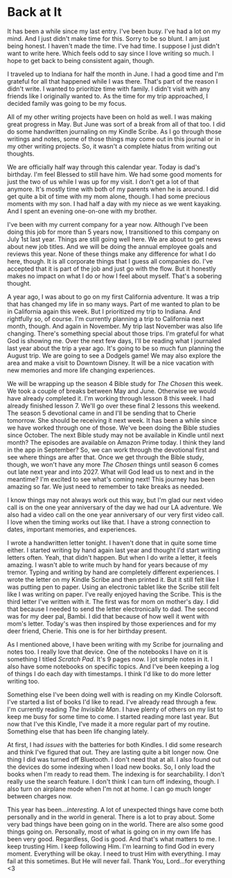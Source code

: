 # Back at It

It has been a while since my last entry. I've been busy. I've had a lot on my mind. And I just didn't make time for this. Sorry to be so blunt. I am just being honest. I haven't made the time. I've had time. I suppose I just didn't want to write here. Which feels odd to say since I love writing so much. I hope to get back to being consistent again, though.

I traveled up to Indiana for half the month in June. I had a good time and I'm grateful for all that happened while I was there. That's part of the reason I didn't write. I wanted to prioritize time with family. I didn't visit with any friends like I originally wanted to. As the time for my trip approached, I decided family was going to be my focus.

All of my other writing projects have been on hold as well. I was making great progress in May. But June was sort of a break from all of that too. I did do some handwritten journaling on my Kindle Scribe. As I go through those writings and notes, some of those things may come out in this journal or in my other writing projects. So, it wasn't a complete hiatus from writing out thoughts.

We are officially half way through this calendar year. Today is dad's birthday. I'm feel Blessed to still have him. We had some good moments for just the two of us while I was up for my visit. I don't get a lot of that anymore. It's mostly time with both of my parents when he is around. I did get quite a bit of time with my mom alone, though. I had some precious moments with my son. I had half a day with my niece as we went kayaking. And I spent an evening one-on-one with my brother.

I've been with my current company for a year now. Although I've been doing this job for more than 5 years now, I transitioned to this company on July 1st last year. Things are still going well here. We are about to get news about new job titles. And we will be doing the annual employee goals and reviews this year. None of these things make any difference for what I do here, though. It is all corporate things that I guess all companies do. I've accepted that it is part of the job and just go with the flow. But it honestly makes no impact on what I do or how I feel about myself. That's a sobering thought.

A year ago, I was about to go on my first California adventure. It was a trip that has changed my life in so many ways. Part of me wanted to plan to be in California again this week. But I prioritized my trip to Indiana. And rightfully so, of course. I'm currently planning a trip to California next month, though. And again in November. My trip last November was also life changing. There's something special about those trips. I'm grateful for what God is showing me. Over the next few days, I'll be reading what I journaled last year about the trip a year ago. It's going to be so much fun planning the August trip. We are going to see a Dodgels game! We may also explore the area and make a visit to Downtown Disney. It will be a nice vacation with new memories and more life changing experiences.

We will be wrapping up the season 4 Bible study for *The Chosen* this week. We took a couple of breaks between May and June. Otherwise we would have already completed it. I'm working through lesson 8 this week. I had already finished lesson 7. We'll go over these final 2 lessons this weekend. The season 5 devotional came in and I'll be sending that to Cherie tomorrow. She should be receiving it next week. It has been a while since we have worked through one of those. We've been doing the Bible studies since October. The next Bible study may not be available in Kindle until next month? The episodes are available on Amazon Prime today. I think they land in the app in September? So, we can work through the devotional first and see where things are after that. Once we get through the Bible study, though, we won't have any more *The Chosen* things until season 6 comes out late next year and into 2027. What will God lead us to next and in the meantime? I'm excited to see what's coming next! This journey has been amazing so far. We just need to remember to take breaks as needed.

I know things may not always work out this way, but I'm glad our next video call is on the one year anniversary of the day we had our LA adventure. We also had a video call on the one year anniversary of our very first video call. I love when the timing works out like that. I have a strong connection to dates, important memories, and experiences.

I wrote a handwritten letter tonight. I haven't done that in quite some time either. I started writing by hand again last year and thought I'd start writing letters often. Yeah, that didn't happen. But when I do write a letter, it feels amazing. I wasn't able to write much by hand for years because of my tremor. Typing and writing by hand are completely different experiences. I wrote the letter on my Kindle Scribe and then printed it. But it still felt like I was putting pen to paper. Using an electronic tablet like the Scribe still felt like I was writing on paper. I've really enjoyed having the Scribe. This is the third letter I've written with it. The first was for mom on mother's day. I did that because I needed to send the letter electronically to dad. The second was for my deer pal, Bambi. I did that because of how well it went with mom's letter. Today's was then inspired by those experiences and for my deer friend, Cherie. This one is for her birthday present.

As I mentioned above, I have been writing with my Scribe for journaling and notes too. I really love that device. One of the notebooks I have on it is something I titled *Scratch Pad*. It's 9 pages now. I jot simple notes in it. I also have some notebooks on specific topics. And I've been keeping a log of things I do each day with timestamps. I think I'd like to do more letter writing too.

Something else I've been doing well with is reading on my Kindle Colorsoft. I've started a list of books I'd like to read. I've already read through a few. I'm currently reading *The Invisible Man*. I have plenty of others on my list to keep me busy for some time to come. I started reading more last year. But now that I've this Kindle, I've made it a more regular part of my routine. Something else that has been life changing lately.

At first, I had *issues* with the batteries for both Kindles. I did some research and think I've figured that out. They are lasting quite a bit longer now. One thing I did was turned off Bluetooth. I don't need that at all. I also found out the devices do some indexing when I load new books. So, I only load the books when I'm ready to read them. The indexing is for searchability. I don't really use the search feature. I don't think I can turn off indexing, though. I also turn on airplane mode when I'm not at home. I can go much longer between charges now.

This year has been...*interesting*. A lot of unexpected things have come both personally and in the world in general. There is a lot to pray about. Some very bad things have been going on in the world. There are also some good things going on. Personally, most of what is going on in my own life has been very good. Regardless, God is good. And that's what matters to me. I keep trusting Him. I keep following Him. I'm learning to find God in every moment. Everything will be okay. I need to trust Him with everything. I may fail at this sometimes. But He will never fail. Thank You, Lord...for everything <3